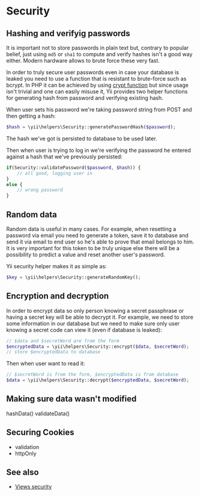 Security
========

Hashing and verifyig passwords
------------------------------

It is important not to store passwords in plain text but, contrary to popular belief, just using `md5` or `sha1` to
compute and verify hashes isn't a good way either. Modern hardware allows to brute force these very fast.

In order to truly secure user passwords even in case your database is leaked you need to use a function that is resistant
to brute-force such as bcrypt. In PHP it can be achieved by using [crypt function](http://php.net/manual/en/function.crypt.php)
but since usage isn't trivial and one can easily misuse it, Yii provides two helper functions for generating hash from
password and verifying existing hash.

When user sets his password we're taking password string from POST and then getting a hash:

```php
$hash = \yii\helpers\Security::generatePasswordHash($password);
```

The hash we've got is persisted to database to be used later.

Then when user is trying to log in we're verifying the password he entered against a hash that we've previously persisted:

```php
if(Security::validatePassword($password, $hash)) {
	// all good, logging user in
}
else {
	// wrong password
}
```


Random data
-----------

Random data is useful in many cases. For example, when resetting a password via email you need to generate a token,
save it to database and send it via email to end user so he's able to prove that email belongs to him. It is very
important for this token to be truly unique else there will be a possibility to predict a value and reset another user's
password.

Yii security helper makes it as simple as:

```php
$key = \yii\helpers\Security::generateRandomKey();
```

Encryption and decryption
-------------------------

In order to encrypt data so only person knowing a secret passphrase or having a secret key will be able to decrypt it.
For example, we need to store some information in our database but we need to make sure only user knowing a secret code
can view it (even if database is leaked):


```php
// $data and $secretWord are from the form
$encryptedData = \yii\helpers\Security::encrypt($data, $secretWord);
// store $encryptedData to database
```

Then when user want to read it:

```php
// $secretWord is from the form, $encryptedData is from database
$data = \yii\helpers\Security::decrypt($encryptedData, $secretWord);
```

Making sure data wasn't modified
--------------------------------

hashData()
validateData()


Securing Cookies
----------------

- validation
- httpOnly

See also
--------

- [Views security](view.md#security)

